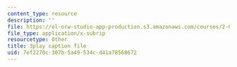 ```yaml
---
content_type: resource
description: ''
file: https://ol-ocw-studio-app-production.s3.amazonaws.com/courses/2-003sc-engineering-dynamics-fall-2011/7ef2270c307b5a49534cd41a78568672_pYZMNOuRwk0.srt
file_type: application/x-subrip
resourcetype: Other
title: 3play caption file
uid: 7ef2270c-307b-5a49-534c-d41a78568672
---
```

